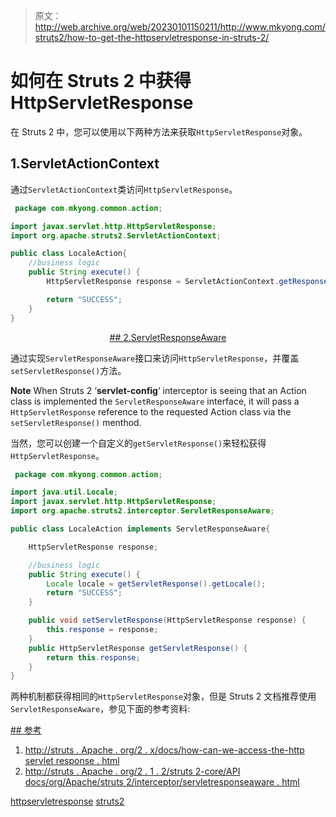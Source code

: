> 原文：<http://web.archive.org/web/20230101150211/http://www.mkyong.com/struts2/how-to-get-the-httpservletresponse-in-struts-2/>

# 如何在 Struts 2 中获得 HttpServletResponse

在 Struts 2 中，您可以使用以下两种方法来获取`HttpServletResponse`对象。

## 1.ServletActionContext

通过`ServletActionContext`类访问`HttpServletResponse`。

```java
 package com.mkyong.common.action;

import javax.servlet.http.HttpServletResponse;
import org.apache.struts2.ServletActionContext;

public class LocaleAction{
	//business logic
	public String execute() {
		HttpServletResponse response = ServletActionContext.getResponse();

		return "SUCCESS";
	}
} 
```

 <ins class="adsbygoogle" style="display:block; text-align:center;" data-ad-format="fluid" data-ad-layout="in-article" data-ad-client="ca-pub-2836379775501347" data-ad-slot="6894224149">## 2.ServletResponseAware

通过实现`ServletResponseAware`接口来访问`HttpServletResponse`，并覆盖 `setServletResponse()`方法。

**Note**
When Struts 2 ‘**servlet-config**‘ interceptor is seeing that an Action class is implemented the `ServletResponseAware` interface, it will pass a `HttpServletResponse` reference to the requested Action class via the `setServletResponse()` menthod.

当然，您可以创建一个自定义的`getServletResponse()`来轻松获得`HttpServletResponse`。

```java
 package com.mkyong.common.action;

import java.util.Locale;
import javax.servlet.http.HttpServletResponse;
import org.apache.struts2.interceptor.ServletResponseAware;

public class LocaleAction implements ServletResponseAware{

	HttpServletResponse response;

	//business logic
	public String execute() {
		Locale locale = getServletResponse().getLocale();
		return "SUCCESS";
	}

	public void setServletResponse(HttpServletResponse response) {
		this.response = response;
	}
	public HttpServletResponse getServletResponse() {
		return this.response;
	}	
} 
```

两种机制都获得相同的`HttpServletResponse`对象，但是 Struts 2 文档推荐使用`ServletResponseAware`，参见下面的参考资料:

 <ins class="adsbygoogle" style="display:block" data-ad-client="ca-pub-2836379775501347" data-ad-slot="8821506761" data-ad-format="auto" data-ad-region="mkyongregion">## 参考

1.  [http://struts . Apache . org/2 . x/docs/how-can-we-access-the-http servlet response . html](http://web.archive.org/web/20190304032352/http://struts.apache.org/2.x/docs/how-can-we-access-the-httpservletresponse.html)
2.  [http://struts . Apache . org/2 . 1 . 2/struts 2-core/API docs/org/Apache/struts 2/interceptor/servletresponseaware . html](http://web.archive.org/web/20190304032352/http://struts.apache.org/2.1.2/struts2-core/apidocs/org/apache/struts2/interceptor/ServletResponseAware.html)

[httpservletresponse](http://web.archive.org/web/20190304032352/http://www.mkyong.com/tag/httpservletresponse/) [struts2](http://web.archive.org/web/20190304032352/http://www.mkyong.com/tag/struts2/)







